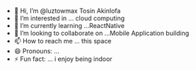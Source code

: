 - 👋 Hi, I’m @luztowmax Tosin Akinlofa
- 👀 I’m interested in ... cloud computing
- 🌱 I’m currently learning ...ReactNative
- 💞️ I’m looking to collaborate on ...Mobile Application building
- 📫 How to reach me ... this space
- 😄 Pronouns: ...
- ⚡ Fun fact: ... i enjoy being indoor

<!---
luztowmax/luztowmax is a ✨ special ✨ repository because its `README.md` (this file) appears on your GitHub profile.
You can click the Preview link to take a look at your changes.
--->
